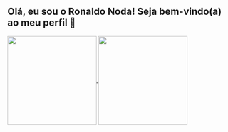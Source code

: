 ## Olá, eu sou o Ronaldo Noda! Seja bem-vindo(a) ao meu perfil 👋
<a href="https://github.com/Ronaldo-Noda/github-readme-stats">
  <img height=200 align="center" src="https://github-readme-stats.vercel.app/api?username=Ronaldo-Noda&show_icons=true&theme=tokyonight" />
</a>
<a href="https://github.com/Ronaldo-Noda/convoychat">
  <img height=200 align="center" src="https://github-readme-stats.vercel.app/api/top-langs?username=Ronaldo-Noda&layout=donut&theme=tokyonight&langs_count=8&card_width=320" />
</a>

